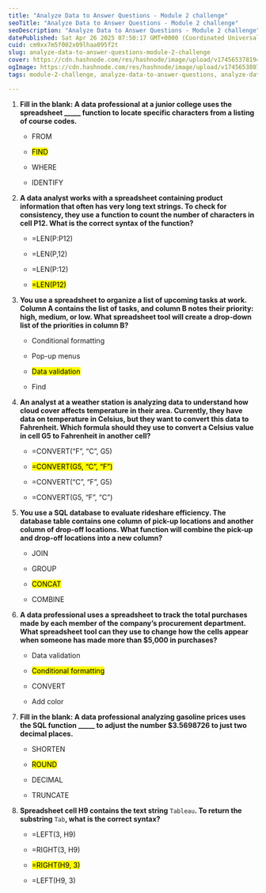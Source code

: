 ```yaml
---
title: "Analyze Data to Answer Questions - Module 2 challenge"
seoTitle: "Analyze Data to Answer Questions - Module 2 challenge"
seoDescription: "Analyze Data to Answer Questions - Module 2 challenge"
datePublished: Sat Apr 26 2025 07:50:17 GMT+0000 (Coordinated Universal Time)
cuid: cm9xx7m5f002x09lhaa095f2t
slug: analyze-data-to-answer-questions-module-2-challenge
cover: https://cdn.hashnode.com/res/hashnode/image/upload/v1745653781941/31a7377a-2f90-448b-bc9d-a0505c248224.png
ogImage: https://cdn.hashnode.com/res/hashnode/image/upload/v1745653807665/50fc3996-7398-4d5e-ab68-63e2d3704148.png
tags: module-2-challenge, analyze-data-to-answer-questions, analyze-data-to-answer-questions-module-2-challenge

---
```


1. **Fill in the blank: A data professional at a junior college uses the spreadsheet \_\_\_\_\_ function to locate specific characters from a listing of course codes.**
    
    * FROM
        
    * <mark>FIND</mark>
        
    * WHERE
        
    * IDENTIFY
        
2. **A data analyst works with a spreadsheet containing product information that often has very long text strings. To check for consistency, they use a function to count the number of characters in cell P12. What is the correct syntax of the function?**
    
    * \=LEN(P:P12)
        
    * \=LEN(P,12)
        
    * \=LEN(P:12)
        
    * <mark>=LEN(P12)</mark>
        
3. **You use a spreadsheet to organize a list of upcoming tasks at work. Column A contains the list of tasks, and column B notes their priority: high, medium, or low. What spreadsheet tool will create a drop-down list of the priorities in column B?**
    
    * Conditional formatting
        
    * Pop-up menus
        
    * <mark>Data validation</mark>
        
    * Find
        
4. **An analyst at a weather station is analyzing data to understand how cloud cover affects temperature in their area. Currently, they have data on temperature in Celsius, but they want to convert this data to Fahrenheit. Which formula should they use to convert a Celsius value in cell G5 to Fahrenheit in another cell?**
    
    * \=CONVERT(“F”, “C”, G5)
        
    * <mark>=CONVERT(G5, “C”, “F”)</mark>
        
    * \=CONVERT(“C”, “F”, G5)
        
    * \=CONVERT(G5, “F”, “C”)
        
5. **You use a SQL database to evaluate rideshare efficiency. The database table contains one column of pick-up locations and another column of drop-off locations. What function will combine the pick-up and drop-off locations into a new column?**
    
    * JOIN
        
    * GROUP
        
    * <mark>CONCAT</mark>
        
    * COMBINE
        
6. **A data professional uses a spreadsheet to track the total purchases made by each member of the company’s procurement department. What spreadsheet tool can they use to change how the cells appear when someone has made more than $5,000 in purchases?**
    
    * Data validation
        
    * <mark>Conditional formatting</mark>
        
    * CONVERT
        
    * Add color
        
7. **Fill in the blank: A data professional analyzing gasoline prices uses the SQL function \_\_\_\_\_ to adjust the number $3.5698726 to just two decimal places.**
    
    * SHORTEN
        
    * <mark>ROUND</mark>
        
    * DECIMAL
        
    * TRUNCATE
        
8. **Spreadsheet cell H9 contains the text string** `Tableau`**. To return the substring** `Tab`**, what is the correct syntax?**
    
    * \=LEFT(3, H9)
        
    * \=RIGHT(3, H9)
        
    * <mark>=RIGHT(H9, 3)</mark>
        
    * \=LEFT(H9, 3)
